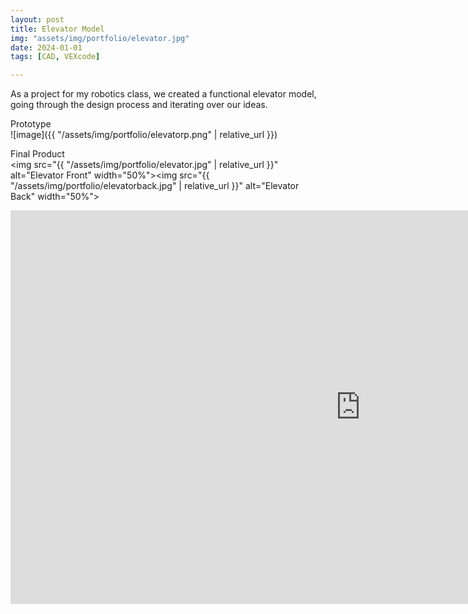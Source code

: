 ```yaml
---
layout: post
title: Elevator Model
img: "assets/img/portfolio/elevator.jpg"
date: 2024-01-01
tags: [CAD, VEXcode]

---
```

As a project for my robotics class, we created a functional elevator model, going through the design process and iterating over our ideas.

Prototype  
![image]({{ "/assets/img/portfolio/elevatorp.png" | relative_url }})

Final Product  
<img src="{{ "/assets/img/portfolio/elevator.jpg" | relative_url }}" alt="Elevator Front" width="50%"><img src="{{ "/assets/img/portfolio/elevatorback.jpg" | relative_url }}" alt="Elevator Back" width="50%">

<iframe width="1120" height="630"
        src="https://www.youtube.com/embed/1K5FG4cNNhs"
        title="YouTube video player"
        frameborder="0"
        allowfullscreen></iframe>
